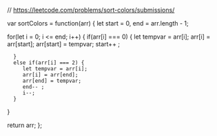 //  https://leetcode.com/problems/sort-colors/submissions/

var sortColors = function(arr) {
   let start = 0, end = arr.length - 1;
   
   for(let i = 0; i <= end; i++) {
      if(arr[i] === 0) {
         let tempvar = arr[i];
         arr[i] = arr[start];
         arr[start] = tempvar;
         start++ ;

      }
      else if(arr[i] === 2) {
         let tempvar = arr[i];
         arr[i] = arr[end];
         arr[end] = tempvar;
         end-- ; 
         i--;
      }
   }

   return arr;
};
